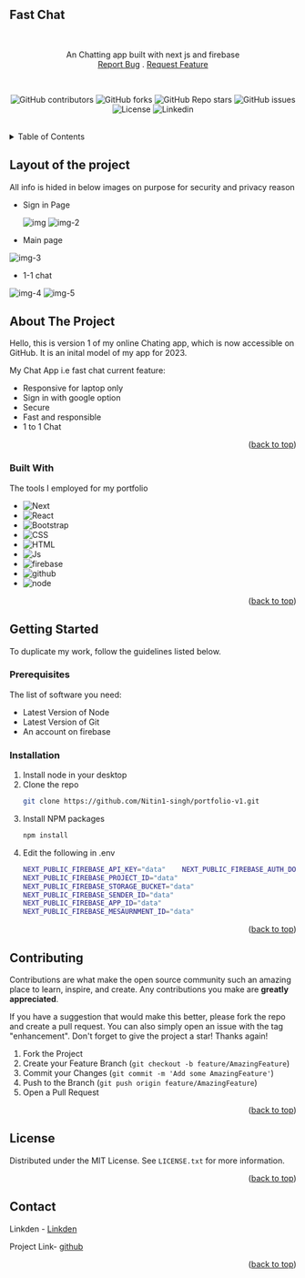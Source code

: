<!-- Improved compatibility of back to top link: See: https://github.com/othneildrew/Best-README-Template/pull/73 -->
<a id="readme-top"></a>

## Fast Chat
<!-- PROJECT Summary -->
<br />

<div align="center">
  <p align="center">
    An Chatting app built with next js and firebase
    <br/>
    <a href="https://github.com/Nitin1-singh/fast-chat/issues">Report Bug</a>
    .
    <a href="https://github.com/Nitin1-singh/fast-chat/issues">Request Feature</a>
  </p>
</div>
<br />
<!-- PROJECT SHIELDS -->
<div align="center">

  ![GitHub contributors](https://img.shields.io/github/contributors/Nitin1-singh/fast-chat)
  ![GitHub forks](https://img.shields.io/github/forks/Nitin1-singh/fast-chat)
  ![GitHub Repo stars](https://img.shields.io/github/stars/Nitin1-singh/fast-chat)
  ![GitHub issues](https://img.shields.io/github/issues/Nitin1-singh/fast-chat)
  ![License](https://img.shields.io/badge/license-MIT-blue)
  ![Linkedin](https://img.shields.io/badge/Linkedin-grey?logo=linkedin)
</div>

<br />

<!-- TABLE OF CONTENTS -->
<details>
  <summary>Table of Contents</summary>
  <ol>
    <li>
      <a href="#about-the-project">About The Project</a>
      <ul>
        <li><a href="#layout">Layout of the project</a></li>
        <li><a href="#built-with">Built With</a></li>
      </ul>
    </li>
    <li>
      <a href="#getting-started">Getting Started</a>
      <ul>
        <li><a href="#prerequisites">Prerequisites</a></li>
        <li><a href="#installation">Installation</a></li>
      </ul>
    </li>
    <li><a href="#contributing">Contributing</a></li>
    <li><a href="#license">License</a></li>
    <li><a href="#contact">Contact</a></li>
  </ol>
</details>

<a id="layout"></a>
## Layout of the project
  All info is hided in below images on purpose for security and privacy reason
  * Sign in Page

    ![img](https://github.com/Nitin1-singh/fast-chat/assets/148739561/eb0d3dfb-a2f2-45c4-a9cb-c698c963857c)
    ![img-2](https://github.com/Nitin1-singh/fast-chat/assets/148739561/8f08ee78-f071-4dd1-a112-172afafe0855)
    
  * Main page
  
  ![img-3](https://github.com/Nitin1-singh/fast-chat/assets/148739561/7bfc2e9a-4c52-438b-97a1-b2e6c93f34ef)
  
  * 1-1 chat
   
   ![img-4](https://github.com/Nitin1-singh/fast-chat/assets/148739561/beaaa588-e6b8-464f-9015-5efaaefd6936)
   ![img-5](https://github.com/Nitin1-singh/fast-chat/assets/148739561/3e546a00-72ae-4f28-9e12-0a0ca77cbbdd)

<!-- ABOUT THE PROJECT -->
## About The Project

Hello, this is version 1 of my online Chating app, which is now accessible on GitHub. It is an inital model of my app for 2023.  

My Chat App i.e fast chat current feature:

* Responsive for laptop only  
* Sign in with google option 
* Secure
* Fast and responsible
* 1 to 1 Chat

<p align="right">(<a href="#readme-top">back to top</a>)</p>



### Built With

The tools I employed for my portfolio

* ![Next](https://img.shields.io/badge/next.js-000000?style=for-the-badge&logo=nextdotjs&logoColor=white)
* ![React](https://img.shields.io/badge/React-20232A?style=for-the-badge&logo=react&logoColor=61DAFB)
* ![Bootstrap](https://img.shields.io/badge/Bootstrap-563D7C?style=for-the-badge&logo=bootstrap&logoColor=white)
* ![CSS](https://img.shields.io/badge/CSS-20232A?style=for-the-badge&logo=css3)
* ![HTML](https://img.shields.io/badge/HTML-20232A?style=for-the-badge&logo=html5)
* ![Js](https://img.shields.io/badge/Javascript-20232A?style=for-the-badge&logo=javascript)
* ![firebase](https://img.shields.io/badge/Firebase-20232A?style=for-the-badge&logo=firebase)
* ![github](https://img.shields.io/badge/Github-20232A?style=for-the-badge&logo=github)
* ![node](https://img.shields.io/badge/Node-20232A?style=for-the-badge&logo=nodedotjs)

<p align="right">(<a href="#readme-top">back to top</a>)</p>



<!-- GETTING STARTED -->
## Getting Started

To duplicate my work, follow the guidelines listed below.

### Prerequisites

The list of software you need:

* Latest Version of Node
* Latest Version of Git
* An account on firebase

### Installation

1. Install node in your desktop  
2. Clone the repo
   ```sh
   git clone https://github.com/Nitin1-singh/portfolio-v1.git
   ```
3. Install NPM packages
   ```sh
   npm install
   ```
4. Edit the following in .env 
    ```sh
    NEXT_PUBLIC_FIREBASE_API_KEY="data"    NEXT_PUBLIC_FIREBASE_AUTH_DOMAIN="data"
    NEXT_PUBLIC_FIREBASE_PROJECT_ID="data"
    NEXT_PUBLIC_FIREBASE_STORAGE_BUCKET="data"
    NEXT_PUBLIC_FIREBASE_SENDER_ID="data"
    NEXT_PUBLIC_FIREBASE_APP_ID="data"
    NEXT_PUBLIC_FIREBASE_MESAURNMENT_ID="data"
    ```

<p align="right">(<a href="#readme-top">back to top</a>)</p>

<!-- CONTRIBUTING -->
## Contributing

Contributions are what make the open source community such an amazing place to learn, inspire, and create. Any contributions you make are **greatly appreciated**.

If you have a suggestion that would make this better, please fork the repo and create a pull request. You can also simply open an issue with the tag "enhancement".
Don't forget to give the project a star! Thanks again!

1. Fork the Project
2. Create your Feature Branch (`git checkout -b feature/AmazingFeature`)
3. Commit your Changes (`git commit -m 'Add some AmazingFeature'`)
4. Push to the Branch (`git push origin feature/AmazingFeature`)
5. Open a Pull Request

<p align="right">(<a href="#readme-top">back to top</a>)</p>



<!-- LICENSE -->
## License

Distributed under the MIT License. See `LICENSE.txt` for more information.

<p align="right">(<a href="#readme-top">back to top</a>)</p>



<!-- CONTACT -->
## Contact

Linkden - [Linkden](https://www.linkedin.com/in/nitin-singh-negi-9b6a95297/)

Project Link- [github](https://github.com/Nitin1-singh/fast-chat)

<p align="right">(<a href="#readme-top">back to top</a>)</p>
